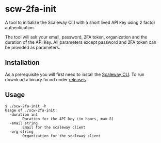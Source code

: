 # scw-2fa-init
A tool to initialize the Scaleway CLI with a short lived API key using 2 factor authentication.

The tool will ask your email, password, 2FA token, organization and the duration of the API Key. All parameters except password and 2FA token can be provided as parameters.


## Installation

As a prerequisite you will first need to install the [Scaleway CLI](https://github.com/scaleway/scaleway-cli).
To run download a binary found under [releases](https://github.com/thijslemmens/scw-2fa-init/releases).


## Usage

```
$ ./scw-2fa-init -h
Usage of ./scw-2fa-init:
  -duration int
        Duration for the API key (in hours, max 8)
  -email string
        Email for the scaleway client
  -org string
        Organization for the scaleway client
```
